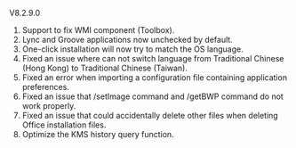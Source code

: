V8.2.9.0

1. Support to fix WMI component (Toolbox).
2. Lync and Groove applications now unchecked by default.
3. One-click installation will now try to match the OS language.
4. Fixed an issue where can not switch language from Traditional Chinese (Hong Kong) to Traditional Chinese (Taiwan).
5. Fixed an error when importing a configuration file containing application preferences.
6. Fixed an issue that /setImage command and /getBWP command do not work properly.
7. Fixed an issue that could accidentally delete other files when deleting Office installation files.
8. Optimize the KMS history query function.
